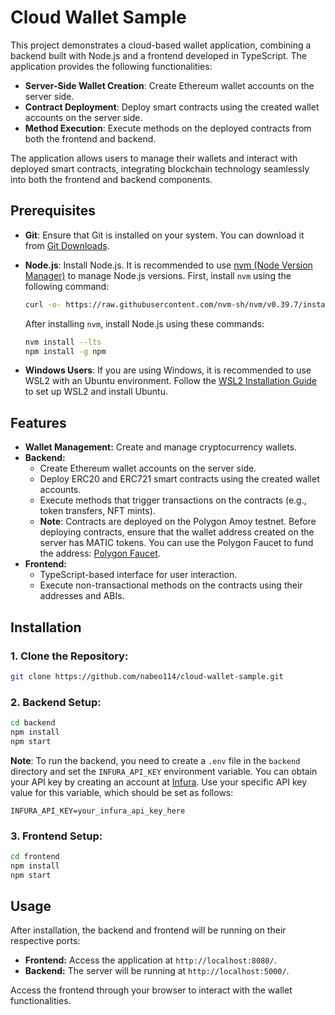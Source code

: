 # Cloud Wallet Sample

This project demonstrates a cloud-based wallet application, combining a backend built with Node.js and a frontend developed in TypeScript. The application provides the following functionalities:

- **Server-Side Wallet Creation**: Create Ethereum wallet accounts on the server side.
- **Contract Deployment**: Deploy smart contracts using the created wallet accounts on the server side.
- **Method Execution**: Execute methods on the deployed contracts from both the frontend and backend.

The application allows users to manage their wallets and interact with deployed smart contracts, integrating blockchain technology seamlessly into both the frontend and backend components.

## Prerequisites

- **Git**: Ensure that Git is installed on your system. You can download it from [Git Downloads](https://git-scm.com/downloads).
- **Node.js**: Install Node.js. It is recommended to use [nvm (Node Version Manager)](https://github.com/nvm-sh/nvm) to manage Node.js versions. First, install `nvm` using the following command:

  ```bash
  curl -o- https://raw.githubusercontent.com/nvm-sh/nvm/v0.39.7/install.sh | bash
  ```

  After installing `nvm`, install Node.js using these commands:

  ```bash
  nvm install --lts
  npm install -g npm
  ```

- **Windows Users**: If you are using Windows, it is recommended to use WSL2 with an Ubuntu environment. Follow the [WSL2 Installation Guide](https://learn.microsoft.com/en-us/windows/wsl/install) to set up WSL2 and install Ubuntu.

## Features

- **Wallet Management:** Create and manage cryptocurrency wallets.
- **Backend:**
  - Create Ethereum wallet accounts on the server side.
  - Deploy ERC20 and ERC721 smart contracts using the created wallet accounts.
  - Execute methods that trigger transactions on the contracts (e.g., token transfers, NFT mints).
  - **Note**: Contracts are deployed on the Polygon Amoy testnet. Before deploying contracts, ensure that the wallet address created on the server has MATIC tokens. You can use the Polygon Faucet to fund the address: [Polygon Faucet](https://faucet.polygon.technology/).
- **Frontend:**
  - TypeScript-based interface for user interaction.
  - Execute non-transactional methods on the contracts using their addresses and ABIs.

## Installation

### 1. Clone the Repository:

```bash
git clone https://github.com/nabeo114/cloud-wallet-sample.git
```

### 2. Backend Setup:

```bash
cd backend
npm install
npm start
```

**Note**: To run the backend, you need to create a `.env` file in the `backend` directory and set the `INFURA_API_KEY` environment variable. You can obtain your API key by creating an account at [Infura](https://app.infura.io/). Use your specific API key value for this variable, which should be set as follows:

```plaintext
INFURA_API_KEY=your_infura_api_key_here
```

### 3. Frontend Setup:

```bash
cd frontend
npm install
npm start
```

## Usage

After installation, the backend and frontend will be running on their respective ports:

- **Frontend:** Access the application at `http://localhost:8080/`.
- **Backend:** The server will be running at `http://localhost:5000/`.

Access the frontend through your browser to interact with the wallet functionalities.
